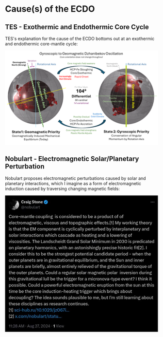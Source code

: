 # Cause(s) of the ECDO

## TES - Exothermic and Endothermic Core Cycle

TES's explanation for the cause of the ECDO bottoms out at an exothermic and endothermic core-mantle cycle:

![](../../6-LITERATURE-MEDIA/0-ethical-skeptic/img/ecdo.webp)

## Nobulart - Electromagnetic Solar/Planetary Perturbation

Nobulart proposes electromagnetic perturbations caused by solar and planetary interactions, which I imagine as a form of electromagnetic induction caused by traversing changing magnetic fields:

![](img/2030-triggers.jpg)